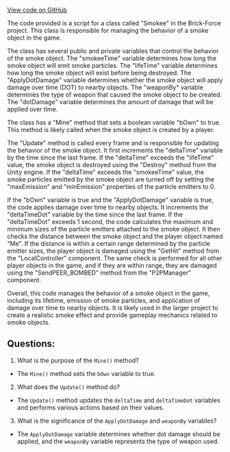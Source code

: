 [View code on GitHub](https://github.com/TieHaxJan/Brick-Force/Assembly-CSharp\Smokee.cs)

The code provided is a script for a class called "Smokee" in the Brick-Force project. This class is responsible for managing the behavior of a smoke object in the game. 

The class has several public and private variables that control the behavior of the smoke object. The "smokeeTime" variable determines how long the smoke object will emit smoke particles. The "lifeTime" variable determines how long the smoke object will exist before being destroyed. The "ApplyDotDamage" variable determines whether the smoke object will apply damage over time (DOT) to nearby objects. The "weaponBy" variable determines the type of weapon that caused the smoke object to be created. The "dotDamage" variable determines the amount of damage that will be applied over time.

The class has a "Mine" method that sets a boolean variable "bOwn" to true. This method is likely called when the smoke object is created by a player.

The "Update" method is called every frame and is responsible for updating the behavior of the smoke object. It first increments the "deltaTime" variable by the time since the last frame. If the "deltaTime" exceeds the "lifeTime" value, the smoke object is destroyed using the "Destroy" method from the Unity engine. If the "deltaTime" exceeds the "smokeeTime" value, the smoke particles emitted by the smoke object are turned off by setting the "maxEmission" and "minEmission" properties of the particle emitters to 0.

If the "bOwn" variable is true and the "ApplyDotDamage" variable is true, the code applies damage over time to nearby objects. It increments the "deltaTimeDot" variable by the time since the last frame. If the "deltaTimeDot" exceeds 1 second, the code calculates the maximum and minimum sizes of the particle emitters attached to the smoke object. It then checks the distance between the smoke object and the player object named "Me". If the distance is within a certain range determined by the particle emitter sizes, the player object is damaged using the "GetHit" method from the "LocalController" component. The same check is performed for all other player objects in the game, and if they are within range, they are damaged using the "SendPEER_BOMBED" method from the "P2PManager" component.

Overall, this code manages the behavior of a smoke object in the game, including its lifetime, emission of smoke particles, and application of damage over time to nearby objects. It is likely used in the larger project to create a realistic smoke effect and provide gameplay mechanics related to smoke objects.
## Questions: 
 1. What is the purpose of the `Mine()` method?
- The `Mine()` method sets the `bOwn` variable to true.

2. What does the `Update()` method do?
- The `Update()` method updates the `deltaTime` and `deltaTimeDot` variables and performs various actions based on their values.

3. What is the significance of the `ApplyDotDamage` and `weaponBy` variables?
- The `ApplyDotDamage` variable determines whether dot damage should be applied, and the `weaponBy` variable represents the type of weapon used.